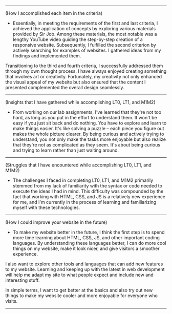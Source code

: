 --------------------------------------------------------------------------------------------------------------------

(How I accomplished each item in the criteria)
- Essentially, in meeting the requirements of the first and last criteria, I achieved the application of concepts by exploring various materials provided by Sir Job. Among these materials, the most notable was a lengthy YouTube video guiding the step-by-step creation of a responsive website. Subsequently, I fulfilled the second criterion by actively searching for examples of websites. I gathered ideas from my findings and implemented them.

Transitioning to the third and fourth criteria, I successfully addressed them through my own thought process. I have always enjoyed creating something that involves art or creativity. Fortunately, my creativity not only enhanced the visual appeal of my website but also ensured that the content I presented complemented the overall design seamlessly.

--------------------------------------------------------------------------------------------------------------------

(Insights that I have gathered while accomplishing LT0, LT1, and M1M2)
- From working on our lab assignments, I've learned that they're not too hard, as long as you put in the effort to understand them. It won't be easy if you just sit back and do nothing. You have to explore and learn to make things easier. It's like solving a puzzle – each piece you figure out makes the whole picture clearer. By being curious and actively trying to understand, you not only make the tasks more enjoyable but also realize that they're not as complicated as they seem. It's about being curious and trying to learn rather than just waiting around.

--------------------------------------------------------------------------------------------------------------------

(Struggles that I have encountered while accomplishing LT0, LT1, and M1M2)
- The challenges I faced in completing LT0, LT1, and M1M2 primarily stemmed from my lack of familiarity with the syntax or code needed to execute the ideas I had in mind. This difficulty was compounded by the fact that working with HTML, CSS, and JS is a relatively new experience for me, and I'm currently in the process of learning and familiarizing myself with these technologies.

--------------------------------------------------------------------------------------------------------------------

(How I could improve your website in the future)
- To make my website better in the future, I think the first step is to spend more time learning about HTML, CSS, JS, and other important coding languages. By understanding these languages better, I can do more cool things on my website, make it look nicer, and give visitors a smoother experience.

I also want to explore other tools and languages that can add new features to my website. Learning and keeping up with the latest in web development will help me adapt my site to what people expect and include new and interesting stuff.

In simple terms, I want to get better at the basics and also try out new things to make my website cooler and more enjoyable for everyone who visits.

--------------------------------------------------------------------------------------------------------------------